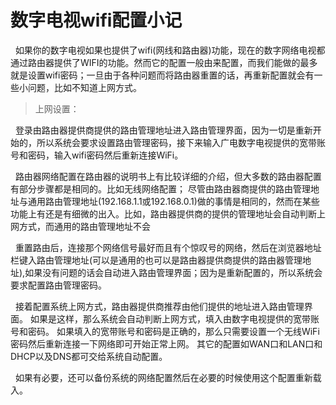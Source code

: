 # 数字电视wifi配置小记

&nbsp;&nbsp;如果你的数字电视如果也提供了wifi(网线和路由器)功能，现在的数字网络电视都通过路由器提供了WIFI的功能。然而它的配置一般由来配置，而我们能做的最多就是设置wifi密码；一旦由于各种问题而将路由器重置的话，再重新配置就会有一些小问题，比如不知道上网方式。
 
> 上网设置：

&nbsp;&nbsp;登录由路由器提供商提供的路由管理地址进入路由管理界面，因为一切是重新开始的，所以系统会要求设置路由管理密码，接下来输入广电数字电视提供的宽带账号和密码，输入wifi密码然后重新连接WiFi。
 
&nbsp;&nbsp;路由器网络配置在路由器的说明书上有比较详细的介绍，但大多数的路由器配置有部分步骤都是相同的。比如无线网络配置； 尽管由路由器商提供的路由管理地址与通用路由管理地址(192.168.1.1或192.168.0.1)做的事情是相同的，然而在某些功能上有还是有细微的出入。比如，路由器提供商的提供的管理地址会自动判断上网方式，而通用的路由管理地址不会
 
&nbsp;&nbsp;重置路由后，连接那个网络信号最好而且有个惊叹号的网络，然后在浏览器地址栏键入路由管理地址(可以是通用的也可以是路由器提供商提供的路由器管理地址),如果没有问题的话会自动进入路由管理界面；因为是重新配置的，所以系统会要求配置路由管理密码。

&nbsp;&nbsp;接着配置系统上网方式，路由器提供商推荐由他们提供的地址进入路由管理界面。 如果是这样，那么系统会自动判断上网方式，填入由数字电视提供的宽带账号和密码。 如果填入的宽带账号和密码是正确的，那么只需要设置一个无线WiFi密码然后重新连接一下网络即可开始正常上网。 其它的配置如WAN口和LAN口和DHCP以及DNS都可交给系统自动配置。
 
&nbsp;&nbsp;如果有必要，还可以备份系统的网络配置然后在必要的时候使用这个配置重新载入。
 